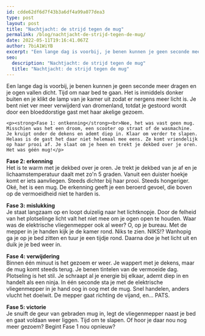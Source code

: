 ```yaml
---
id: cdde62df6d7f43b3a6df4a99a077dea3
type: post
layout: post
title: "Nachtjacht: de strijd tegen de mug"
permalink: /blog/nachtjacht-de-strijd-tegen-de-mug/
date: 2022-05-11T19:16:41.067Z
author: 7biA1WiYB
excerpt: "Een lange dag is voorbij, je benen kunnen je geen seconde meer dragen en je ogen vallen dicht. Tijd om naar bed te gaan. Het is inmiddels donker buiten en je klikt de lamp van je kamer uit zodat er nergens meer licht is. Je bent niet ver meer verwijderd van dromenland, totdat je gestoord wordt door een bloeddorstige gast met haar akelige gezoem.   "
seo:
  description: "Nachtjacht: de strijd tegen de mug"
  title: "Nachtjacht: de strijd tegen de mug"
---
```

Een lange dag is voorbij, je benen kunnen je geen seconde meer dragen en je ogen vallen dicht. Tijd om naar bed te gaan. Het is inmiddels donker buiten en je klikt de lamp van je kamer uit zodat er nergens meer licht is. Je bent niet ver meer verwijderd van dromenland, totdat je gestoord wordt door een bloeddorstige gast met haar akelige gezoem.   

    <p><strong>Fase 1: ontkenning</strong><br>Nee, het was vast geen mug. Misschien was het een droom, een scooter op straat of de wasmachine. Je kruipt onder de dekens en ademt diep in. Klaar om verder te slapen. Helaas is de gast het daar niet helemaal mee eens. Ze komt vriendelijk op haar prooi af. Je slaat om je heen en trekt je dekbed over je oren. Het was géén mug!</p>
<p><strong>Fase 2: erkenning</strong><br>Het is te warm met je dekbed over je oren. Je trekt je dekbed van je af en je lichaamstemperatuur daalt met zo'n 5 graden. Vanuit een duister hoekje komt er iets aanvliegen. Steeds dichter bij haar prooi. Steeds hongeriger. Oké, het is een mug. De erkenning geeft je een beroerd gevoel, die boven op de vermoeidheid niet te harden is.</p>
<p><strong>Fase 3: mislukking </strong><br>Je staat langzaam op en loopt duizelig naar het lichtknopje. Door de felheid van het plotselinge licht valt het niet mee om je ogen open te houden. Waar was de elektrische vliegenmepper ook al weer? O, op je bureau. Met de mepper in je handen kijk je de kamer rond. Niks te zien. NIKS!? Wanhopig ga je op je bed zitten en tuur je een tijdje rond. Daarna doe je het licht uit en duik je je bed weer in.</p>
<p><strong>Fase 4: verwijdering</strong><br>Binnen één minuut is het gezoem er weer. Je wappert met je dekens, maar de mug komt steeds terug. Je benen tintelen van de vermoeide dag. Plotseling is het stil. Je schraapt al je energie bij elkaar, ademt diep in en handelt als een ninja. In één seconde sta je met de elektrische vliegenmepper in je hand oog in oog met de mug. Snel handelen, anders vlucht het doelwit. De mepper gaat richting de vijand, en... PATS.</p>
<p><strong>Fase 5: victorie</strong><br>Je snuift de geur van gebraden mug in, legt de vliegenmepper naast je bed en gaat voldaan weer liggen. Tijd om te slapen. Of hoor je daar nou nog meer gezoem? Begint Fase 1 nou opnieuw? </p>  
